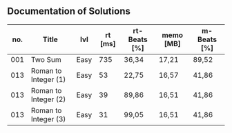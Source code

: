 ##  Documentation of Solutions
   
| no. | Title                | lvl  | rt [ms] | rt-Beats [%] | memo [MB] | m-Beats [%] |
| --- | -------------------- | ---- | ------- | -------------| --------- | ----------- |
| 001 | Two Sum              | Easy | 735     | 36,34        | 17,21     | 89,52       |
| 013 | Roman to Integer (1) | Easy | 53      | 22,75        | 16,57     | 41,86       |
| 013 | Roman to Integer (2) | Easy | 39      | 89,86        | 16,51     | 41,86       |
| 013 | Roman to Integer (3) | Easy | 31      | 99,05        | 16,51     | 41,86       |